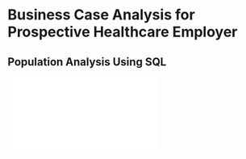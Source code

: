# Business Case Analysis for Prospective Healthcare Employer

## Population Analysis Using SQL 

<embed src="/Users/dolant98/Downloads/Population Analysis(1).pdf" type="application/pdf">
